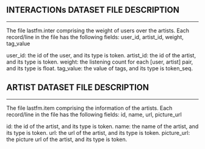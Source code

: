 INTERACTIONs DATASET FILE DESCRIPTION
------------------------------------------------------------------------------------
------------------------------------------------------------------------------------
The file lastfm.inter comprising the weight of users over the artists.
Each record/line in the file has the following fields: user_id, artist_id, weight, tag_value

user_id: the id of the user, and its type is token.
artist_id: the id of the artist, and its type is token.
weight: the listening count for each [user, artist] pair, and its type is float.
tag_value: the value of tags, and its type is token_seq.

ARTIST DATASET FILE DESCRIPTION
------------------------------------------------------------------------------------
------------------------------------------------------------------------------------
The file lastfm.item comprising the information of the artists.
Each record/line in the file has the following fields: id, name, url, picture_url

id: the id of the artist, and its type is token.
name: the name of the artist, and its type is token.
url: the url of the artist, and its type is token.
picture_url: the picture url of the artist, and its type is token.